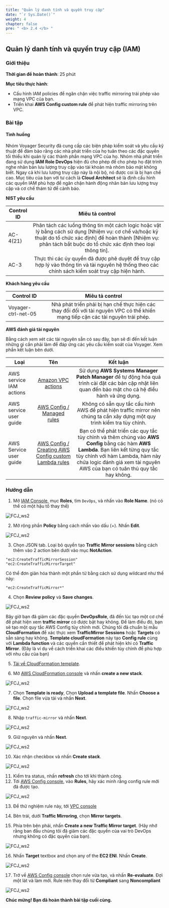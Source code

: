 ```yaml
---
title: "Quản lý danh tính và quyền truy cập"
date: "`r Sys.Date()`"
weight: 4
chapter: false
pre: " <b> 2.4 </b> "
---
```


## Quản lý danh tính và quyền truy cập (IAM)

### Giới thiệu

**Thời gian để hoàn thành**: 25 phút

**Mục tiêu thực hành**:

- Cấu hình IAM policies để ngăn chặn việc traffic mirroring trái phép vào mạng VPC của bạn.
- Triển khai **AWS Config custom rule** để phát hiện traffic mirroring trên VPC.

### Bài tập

#### Tình huống

Nhóm Voyager Security đã cung cấp các biện pháp kiểm soát và yêu cầu kỹ thuật để đảm bảo rằng các nhà phát triển của họ tuân theo các đặc quyền tối thiểu khi quản lý các thành phần mạng VPC của họ. Nhóm nhà phát triển đang sử dụng **IAM Role DevOps** hiện đủ cho phép để cho phép họ đặt trình nghe nhân bản lưu lượng truy cập vào tài khoản mà nhóm bảo mật không biết. Ngay cả khi lưu lượng truy cập này là nội bộ, nó được coi là bị hạn chế cao. Mục tiêu của bạn với tư cách là **Cloud Architect** sẽ là định cấu hình các quyền IAM phù hợp để ngăn chặn hành động nhân bản lưu lượng truy cập và cơ chế thám tử để cảnh báo.

**NIST yêu cầu**

| Control ID |                                                                                                     Miêu tả control                                                                                                      |
| ---------- | :----------------------------------------------------------------------------------------------------------------------------------------------------------------------------------------------------------------------: |
| AC-4(21)   | Phân tách các luồng thông tin một cách logic hoặc vật lý bằng cách sử dụng [Nhiệm vụ: cơ chế và/hoặc kỹ thuật do tổ chức xác định] để hoàn thành [Nhiệm vụ: phân tách bắt buộc do tổ chức xác định theo loại thông tin]. |
| AC-3       |                                    Thực thi các ủy quyền đã được phê duyệt để truy cập hợp lý vào thông tin và tài nguyên hệ thống theo các chính sách kiểm soát truy cập hiện hành.                                     |

**Khách hàng yêu cầu**

| Control ID          |                                                          Miêu tả control                                                          |
| ------------------- | :-------------------------------------------------------------------------------------------------------------------------------: |
| Voyager-ctrl-net-05 | Nhà phát triển phải bị hạn chế thực hiện các thay đổi đối với tài nguyên VPC có thể khiến mạng tiếp cận các tài nguyên trái phép. |

**AWS đánh giá tài nguyên**

Bằng cách xem xét các tài nguyên sẵn có sau đây, bạn sẽ đi đến kết luận những gì cần phải làm để đáp ứng các yêu cầu kiểm soát của Voyager. Xem phần kết luận bên dưới.

| Loại                    |                                                                                 Tên                                                                                  |                                                                                                                      Kết luận                                                                                                                       |
| ----------------------- | :------------------------------------------------------------------------------------------------------------------------------------------------------------------: | :-------------------------------------------------------------------------------------------------------------------------------------------------------------------------------------------------------------------------------------------------: |
| AWS service IAM actions |                              [Amazon VPC actions](https://docs.aws.amazon.com/AWSEC2/latest/APIReference/OperationList-query-vpc.html)                               |                                               Sử dụng **AWS Systems Manager Patch Manager** để tự động hóa quá trình cài đặt các bản cập nhật liên quan đến bảo mật cho cả hệ điều hành và ứng dụng.                                                |
| AWS service user guide  |                       [AWS Config / Managed rules](https://docs.aws.amazon.com/config/latest/developerguide/managed-rules-by-aws-config.html)                        |                                                              Không có sẵn quy tắc cấu hình AWS để phát hiện traffic mirror nên chúng ta cần xây dựng một quy trình kiểm tra tùy chỉnh.                                                              |
| AWS Service user guide  | [AWS Config / Creating AWS Config custom Lambda rules](https://docs.aws.amazon.com/config/latest/developerguide/evaluate-config_develop-rules_lambda-functions.html) | Bạn có thể phát triển các quy tắc tùy chỉnh và thêm chúng vào **AWS Config** bằng các hàm **AWS Lambda**. Bạn liên kết từng quy tắc tùy chỉnh với hàm Lambda, hàm này chứa logic đánh giá xem tài nguyên AWS của bạn có tuân thủ quy tắc hay không. |

### Hướng dẫn

1. Mở [IAM Console](https://us-east-1.console.aws.amazon.com/iamv2/home?region=us-east-1#), mục **Roles**, tìm `DevOps`, và nhấn vào **Role Name**. (nó có thể có một hậu tố thay thế)

![FCJ_ws2](/AWS-Control-Design-Workshop/images/2.scenario/211.png)

2. Mở rộng phần **Policy** bằng cách nhấn vào dấu (+). Nhấn **Edit**.

![FCJ_ws2](/AWS-Control-Design-Workshop/images/2.scenario/212.png)

3. Chọn JSON tab. Loại bỏ quyền tạo **Traffic Mirror sessions** bằng cách thêm vào 2 action bên dưới vào mục **NotAction**.

```
"ec2:CreateTrafficMirrorSession"
"ec2:CreateTrafficMirrorTarget"
```

Có thể đơn giản hóa thành một phần tử bằng cách sử dụng wildcard như thế này:

```
"ec2:CreateTrafficMirror*"
```

4. Chọn **Review policy** và **Save changes**.

![FCJ_ws2](/AWS-Control-Design-Workshop/images/2.scenario/213.png)

Bây giờ bạn đã giảm các đặc quyền **DevOpsRole**, đã đến lúc tạo một cơ chế để phát hiện xem **traffic mirror** có được bật hay không. Để làm điều đó, bạn sẽ tạo một quy tắc AWS Config tùy chỉnh mới. Chúng tôi đã chuẩn bị mẫu **CloudFormation** để xác thực xem **TrafficMirror Sessions** hoặc **Targets** có sẵn sàng hay không. **Template cloudFormation** này tạo **Config rule** cùng với **Lambda function** và các quyền cần thiết để phát hiện khi có **Traffic Mirror**. (Đây là ví dụ về cách triển khai các điều khiển tùy chỉnh để phù hợp với nhu cầu của bạn)

5. [Tải về CloudFormation template](https://static.us-east-1.prod.workshops.aws/public/7609f68d-8f02-45f1-ac24-da0e810d440f/static/Custom-Rule-Traffic-Mirror.yaml).

6. Mở [AWS CloudFormation console](https://console.aws.amazon.com/cloudformation/home?region=us-east-1#/stacks/new?stackName=traffic-mirror) và nhấn **create a new stack**.

![FCJ_ws2](/AWS-Control-Design-Workshop/images/2.scenario/214.png)

7. Chọn **Template is ready**, Chọn **Upload a template file**. Nhấn **Choose a file**. Chọn file vừa tải và nhấn **Next**.

![FCJ_ws2](/AWS-Control-Design-Workshop/images/2.scenario/215.png)

8. Nhập `traffic-mirror` và nhấn **Next**.

![FCJ_ws2](/AWS-Control-Design-Workshop/images/2.scenario/216.png)

9. Giữ nguyên và nhấn **Next**.

![FCJ_ws2](/AWS-Control-Design-Workshop/images/2.scenario/217.png)

10. Xác nhận checkbox và nhấn **Create stack**.

![FCJ_ws2](/AWS-Control-Design-Workshop/images/2.scenario/218.png)

11. Kiểm tra status, nhấn **refresh** cho tới khi thành công.
12. Tới [AWS Config console](https://us-east-1.console.aws.amazon.com/config/home?region=us-east-1#), vào **Rules**, hãy xác minh rằng config rule mới đã được tạo.

![FCJ_ws2](/AWS-Control-Design-Workshop/images/2.scenario/219.png)

13. Để thử nghiệm rule này, tới [VPC console](https://us-east-1.console.aws.amazon.com/vpc/home?region=us-east-1#)

14. Bên trái, dưới **Traffic Mirroring**, chọn **Mirror targets**.

15. Phía trên bên phải, nhấn **Create a new Traffic Mirror target**. (Hãy nhớ rằng ban đầu chúng tôi đã giảm các đặc quyền của vai trò DevOps nhưng không có đặc quyền của bạn).

![FCJ_ws2](/AWS-Control-Design-Workshop/images/2.scenario/220.png)

16. Nhấn **Target** textbox and chọn any of the **EC2 ENI**. Nhấn **Create**.

![FCJ_ws2](/AWS-Control-Design-Workshop/images/2.scenario/221.png)

17. Trở về [AWS Config console](https://us-east-1.console.aws.amazon.com/config/home?region=us-east-1#) chọn rule vừa tạo, và nhấn **Re-evaluate**. Đợi một lát và làm mới. Rule nên thay đổi từ **Compliant** sang **Noncompliant**

![FCJ_ws2](/AWS-Control-Design-Workshop/images/2.scenario/222.png)

**Chúc mừng! Bạn đã hoàn thành bài tập cuối cùng.**
